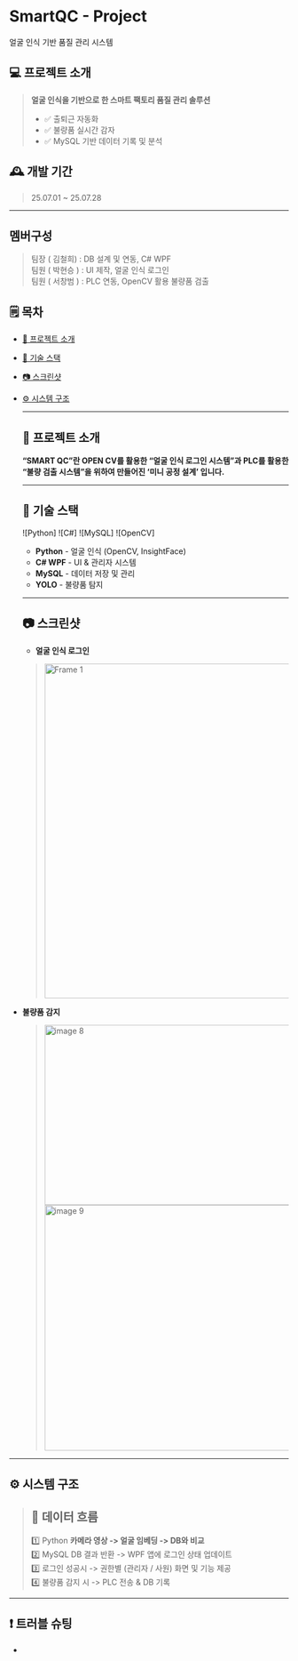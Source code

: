 # SmartQC - Project
얼굴 인식 기반 품질 관리 시스템
## 💻 프로젝트 소개
> **얼굴 인식을 기반으로 한 스마트 팩토리 품질 관리 솔루션**
> - ✅ 출퇴근 자동화
> - ✅ 불량품 실시간 감자
> - ✅ MySQL 기반 데이터 기록 및 분석

## 🕰️ 개발 기간
> 25.07.01 ~ 25.07.28
---

## 멤버구성
> 팀장 ( 김철희) : DB 설계 및 연동, C# WPF <br>
> 팀원 ( 박현승 ) : UI 제작, 얼굴 인식 로그인 <br>
> 팀원 ( 서창범 ) : PLC 연동, OpenCV 활용 불량품 검출

## 🗒️ 목차
- [ 🔴 프로젝트 소개](#-프로젝트-소개)
- [ 🔧 기술 스택](#-기술-스택)
- [📷 스크린샷](#-스크린샷)
- [⚙️ 시스템 구조](#-시스템-구조)

  ---

  ## 🔴 프로젝트 소개
  **“SMART QC”란 OPEN CV를 활용한 “얼굴 인식 로그인 시스템”과
  PLC를 활용한 “불량 검출 시스템”을 위하여 만들어진 ‘미니 공정 설계’ 입니다.**

  ---

  ## 🔧 기술 스택
  ![Python]
  ![C#]
  ![MySQL]
  ![OpenCV]

  - **Python** - 얼굴 인식 (OpenCV, InsightFace)
  - **C# WPF** - UI & 관리자 시스템
  - **MySQL** - 데이터 저장 및 관리
  - **YOLO** - 불량품 탐지

  ---

  ## 📷 스크린샷
  - **얼굴 인식 로그인**
  >  <img width="802" height="602" alt="Frame 1" src="https://github.com/user-attachments/assets/40a1c57b-09ec-4cdf-baec-417c826ceaf0" />

- **불량품 감지**
  > <img width="606" height="324" alt="image 8" src="https://github.com/user-attachments/assets/71dd8014-be1f-4ab9-b54c-782ba4a04d40" />
  > <img width="606" height="442" alt="image 9" src="https://github.com/user-attachments/assets/961a2e3f-2827-4147-b2ee-9a618107a4a9" />


---


  ## ⚙️ 시스템 구조
  > ## 🔁 데이터 흐름 <br>
  > 1️⃣ Python **카메라 영상 -> 얼굴 임베딩 -> DB와 비교** <br>
  > 2️⃣ MySQL DB 결과 반환 -> WPF 앱에 로그인 상태 업데이트 <br>
  > 3️⃣ 로그인 성공시 -> 권한별 (관리자 / 사원) 화면 및 기능 제공 <br>
  > 4️⃣ 불량품 감지 시 -> PLC 전송 & DB 기록

---

## ❗ 트러블 슈팅
- 

